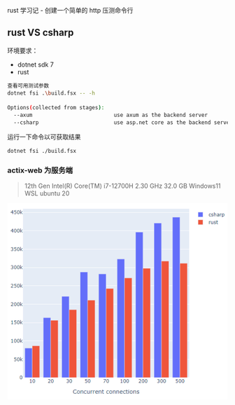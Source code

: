 rust 学习记 - 创建一个简单的 http 压测命令行

## rust VS csharp

环境要求：
- dotnet sdk 7
- rust

```bash
查看可用测试参数
dotnet fsi .\build.fsx -- -h

Options(collected from stages):
  --axum                          use axum as the backend server
  --csharp                        use asp.net core as the backend server
```

运行一下命令以可获取结果

```bash
dotnet fsi ./build.fsx
```

### actix-web 为服务端


> 12th Gen Intel(R) Core(TM) i7-12700H   2.30 GHz   32.0 GB Windows11 WSL ubuntu 20

![rust http client vs csharp](./rust%20http%20client%20vs%20csharp.png)
